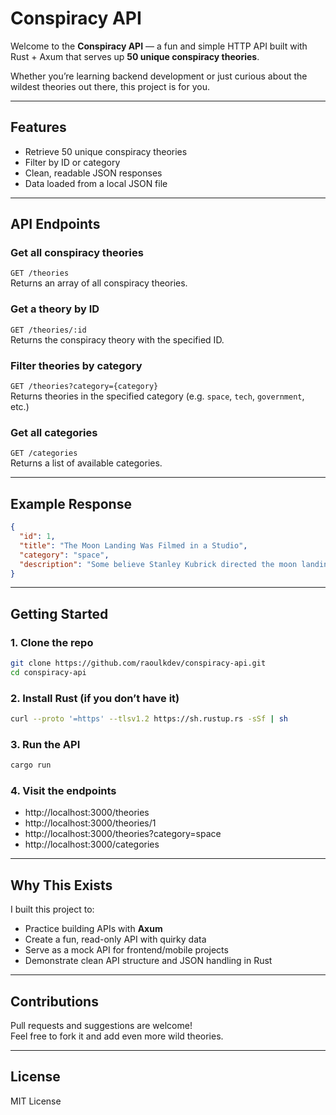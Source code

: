 # Conspiracy API

Welcome to the **Conspiracy API** — a fun and simple HTTP API built with Rust + Axum that serves up **50 unique conspiracy theories**.

Whether you’re learning backend development or just curious about the wildest theories out there, this project is for you.

---

## Features

- Retrieve 50 unique conspiracy theories
- Filter by ID or category
- Clean, readable JSON responses
- Data loaded from a local JSON file

---

## API Endpoints

### Get all conspiracy theories  
`GET /theories`  
Returns an array of all conspiracy theories.

### Get a theory by ID  
`GET /theories/:id`  
Returns the conspiracy theory with the specified ID.

### Filter theories by category  
`GET /theories?category={category}`  
Returns theories in the specified category (e.g. `space`, `tech`, `government`, etc.)

### Get all categories  
`GET /categories`  
Returns a list of available categories.

---

## Example Response

```json
{
  "id": 1,
  "title": "The Moon Landing Was Filmed in a Studio",
  "category": "space",
  "description": "Some believe Stanley Kubrick directed the moon landing in a secret NASA soundstage."
}
```

---

## Getting Started

### 1. Clone the repo
```bash
git clone https://github.com/raoulkdev/conspiracy-api.git
cd conspiracy-api
```

### 2. Install Rust (if you don’t have it)
```bash
curl --proto '=https' --tlsv1.2 https://sh.rustup.rs -sSf | sh
```

### 3. Run the API
```bash
cargo run
```

### 4. Visit the endpoints
- http://localhost:3000/theories  
- http://localhost:3000/theories/1  
- http://localhost:3000/theories?category=space  
- http://localhost:3000/categories  

---

## Why This Exists

I built this project to:
- Practice building APIs with **Axum**
- Create a fun, read-only API with quirky data
- Serve as a mock API for frontend/mobile projects
- Demonstrate clean API structure and JSON handling in Rust

---

## Contributions

Pull requests and suggestions are welcome!  
Feel free to fork it and add even more wild theories.

---

## License

MIT License
